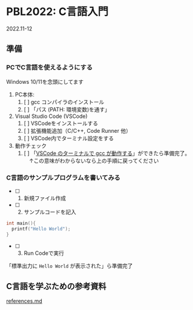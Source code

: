 # PBL2022: C言語入門

2022.11-12

## 準備

### PCでC言語を使えるようにする

Windows 10/11を念頭にしてます

1) PC本体:
   1) [ ] gcc コンパイラのインストール
   2) [ ] 「パス (PATH: 環境変数)を通す」
2) Visual Studio Code (VSCode)
   1) [ ] VSCodeをインストールする
   2) [ ] 拡張機能追加（C/C++, Code Runner 他）
   3) [ ] VSCode内でターミナル設定をする
3) 動作チェック
   1) [ ] 「<u>VSCode のターミナルで gcc が動作する</u>」ができたら準備完了。</br>
 　↑この意味がわからないなら上の手順に戻ってください

### C言語のサンプルプログラムを書いてみる

- [ ] 1. 新規ファイル作成
- [ ] 2. サンプルコードを記入

```c:test.c
int main(){
  printf("Hello World");
}
```

- [ ] 3. Run Codeで実行

「標準出力に `Hello World` が表示された」ら準備完了

## C言語を学ぶための参考資料

[references.md](./references.md)
